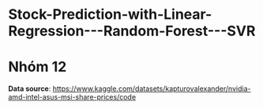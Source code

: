 # Stock-Prediction-with-Linear-Regression---Random-Forest---SVR

# Nhóm 12

**Data source**: https://www.kaggle.com/datasets/kapturovalexander/nvidia-amd-intel-asus-msi-share-prices/code
